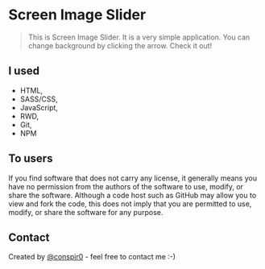 # Screen Image Slider
>This is Screen Image Slider. It is a very simple application. You can change background by clicking the arrow. Check it out!

## I used
* HTML,
* SASS/CSS,
* JavaScript,
* RWD,
* Git,
* NPM

## To users
If you find software that does not carry any license, it generally means you have no permission from the authors of the software to use, modify, or share the software. Although a code host such as GitHub may allow you to view and fork the code, this does not imply that you are permitted to use, modify, or share the software for any purpose.

## Contact
Created by [@conspir0](https://www.linkedin.com/in/mateuszmichalczyk/) - feel free to contact me :-)
